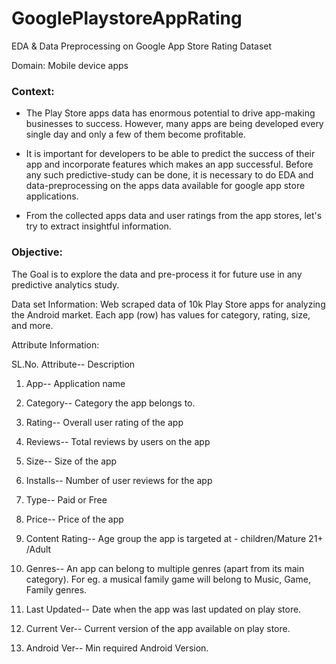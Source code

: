 # GooglePlaystoreAppRating

EDA & Data Preprocessing on Google App Store Rating Dataset

<he>Domain:</h3> Mobile device apps

<h3>Context:</h3>

- The Play Store apps data has enormous potential to drive app-making businesses to success. However, many apps are being developed every single day and only a few of them become profitable. 

- It is important for developers to be able to predict the success of their app and incorporate features which makes an app successful. Before any such predictive-study can be done, it is necessary to do EDA and data-preprocessing on the apps data available for google app store applications.

- From the collected apps data and user ratings from the app stores, let's try to extract insightful information.

<h3>Objective:</h3> The Goal is to explore the data and pre-process it for future use in any predictive analytics study.

Data set Information: Web scraped data of 10k Play Store apps for analyzing the Android market. Each app (row) has values for category, rating, size, and more.

<he>Attribute Information:</he>

<he>SL.No. Attribute-- Description</h3>

1. App-- Application name

2. Category-- Category the app belongs to.

3. Rating-- Overall user rating of the app

4. Reviews-- Total reviews by users on the app

5. Size-- Size of the app

6. Installs-- Number of user reviews for the app

7. Type-- Paid or Free

8. Price-- Price of the app

9. Content Rating-- Age group the app is targeted at - children/Mature 21+ /Adult

10. Genres-- An app can belong to multiple genres (apart from its main category). For eg. a musical family game will belong to Music, Game, Family genres.

11. Last Updated-- Date when the app was last updated on play store.

12. Current Ver-- Current version of the app available on play store.

13. Android Ver-- Min required Android Version.
